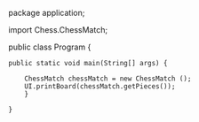package application;

import Chess.ChessMatch;

public class Program {

	public static void main(String[] args) {
		
		ChessMatch chessMatch = new ChessMatch ();
		UI.printBoard(chessMatch.getPieces()); 
		}

	}
